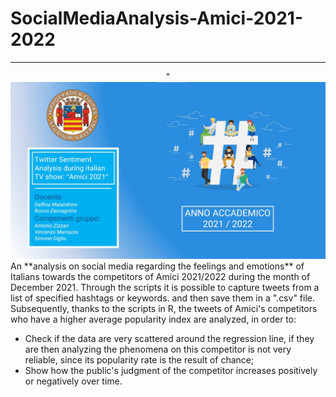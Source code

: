 # SocialMediaAnalysis-Amici-2021-2022
-------------
<div align="center">"<img src="./images/sfondo.jpg"/></div>
An **analysis on social media regarding the feelings and emotions** of Italians towards the competitors of Amici 2021/2022 during the month of December 2021. Through the scripts it is possible to capture tweets from a list of specified hashtags or keywords. and then save them in a ".csv" file. Subsequently, thanks to the scripts in R, the tweets of Amici's competitors who have a higher average popularity index are analyzed, in order to: 
 
- Check if the data are very scattered around the regression line, if they are then analyzing the phenomena on this competitor is not very reliable, since its popularity rate is the result of chance; 
- Show how the public's judgment of the competitor increases positively or negatively over time.
